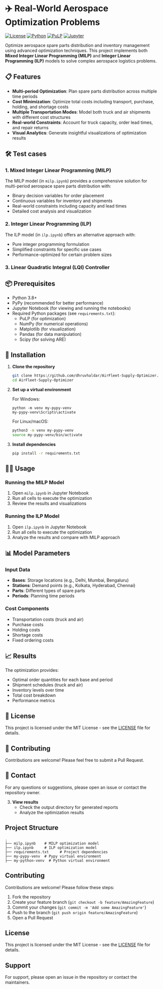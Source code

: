 # ✈️ Real-World Aerospace Optimization Problems

[![License](https://img.shields.io/badge/License-MIT-blue.svg)](https://opensource.org/licenses/MIT)
[![Python](https://img.shields.io/badge/Python-3.8%2B-blue)](https://www.python.org/)
[![PuLP](https://img.shields.io/badge/PuLP-2.7.0-blue)](https://coin-or.github.io/pulp/)
[![Jupyter](https://img.shields.io/badge/Jupyter-Notebook-orange)](https://jupyter.org/)

Optimize aerospace spare parts distribution and inventory management using advanced optimization techniques. This project implements both **Mixed Integer Linear Programming (MILP)** and **Integer Linear Programming (ILP)** models to solve complex aerospace logistics problems.

## 📋 Features

- **Multi-period Optimization**: Plan spare parts distribution across multiple time periods
- **Cost Minimization**: Optimize total costs including transport, purchase, holding, and shortage costs
- **Multiple Transportation Modes**: Model both truck and air shipments with different cost structures
- **Real-world Constraints**: Account for truck capacity, order lead times, and repair returns
- **Visual Analytics**: Generate insightful visualizations of optimization results

## 🛠️ Test cases

### 1. Mixed Integer Linear Programming (MILP)
The MILP model (in `milp.ipynb`) provides a comprehensive solution for multi-period aerospace spare parts distribution with:
- Binary decision variables for order placement
- Continuous variables for inventory and shipments
- Real-world constraints including capacity and lead times
- Detailed cost analysis and visualization

### 2. Integer Linear Programming (ILP)
The ILP model (in `ilp.ipynb`) offers an alternative approach with:
- Pure integer programming formulation
- Simplified constraints for specific use cases
- Performance-optimized for certain problem sizes

### 3. Linear Quadratic Integral (LQI) Controller

## 📦 Prerequisites

- Python 3.8+
- PyPy (recommended for better performance)
- Jupyter Notebook (for viewing and running the notebooks)
- Required Python packages (see `requirements.txt`):
  - PuLP (for optimization)
  - NumPy (for numerical operations)
  - Matplotlib (for visualization)
  - Pandas (for data manipulation)
  - Scipy (for solving ARE)

## 🚀 Installation

1. **Clone the repository**
   ```bash
   git clone https://github.com/dhruvhaldar/AirFleet-Supply-Optimizer.git
   cd AirFleet-Supply-Optimizer
   ```

2. **Set up a virtual environment**
   
   For Windows:
   ```
   python -m venv my-pypy-venv
   my-pypy-venv\Scripts\activate
   ```
   
   For Linux/macOS:
   ```bash
   python3 -m venv my-pypy-venv
   source my-pypy-venv/bin/activate
   ```

3. **Install dependencies**
   ```bash
   pip install -r requirements.txt
   ```

## 🏃‍♂️ Usage

### Running the MILP Model
1. Open `milp.ipynb` in Jupyter Notebook
2. Run all cells to execute the optimization
3. Review the results and visualizations

### Running the ILP Model
1. Open `ilp.ipynb` in Jupyter Notebook
2. Run all cells to execute the optimization
3. Analyze the results and compare with MILP approach

## 📊 Model Parameters

### Input Data
- **Bases**: Storage locations (e.g., Delhi, Mumbai, Bengaluru)
- **Stations**: Demand points (e.g., Kolkata, Hyderabad, Chennai)
- **Parts**: Different types of spare parts
- **Periods**: Planning time periods

### Cost Components
- Transportation costs (truck and air)
- Purchase costs
- Holding costs
- Shortage costs
- Fixed ordering costs

## 📈 Results

The optimization provides:
- Optimal order quantities for each base and period
- Shipment schedules (truck and air)
- Inventory levels over time
- Total cost breakdown
- Performance metrics

## 📝 License

This project is licensed under the MIT License - see the [LICENSE](LICENSE) file for details.

## 🤝 Contributing

Contributions are welcome! Please feel free to submit a Pull Request.

## 📧 Contact

For any questions or suggestions, please open an issue or contact the repository owner.

3. **View results**
   - Check the output directory for generated reports
   - Analyze the optimization results

## Project Structure

```
.
├── milp.ipynb    # MILP optimization model
├── ilp.ipynb     # ILP optimization model
├── requirements.txt     # Project dependencies
├── my-pypy-venv  # Pypy virtual environment
├── my-python-venv  # Python virtual environment
```

## Contributing

Contributions are welcome! Please follow these steps:
1. Fork the repository
2. Create your feature branch (`git checkout -b feature/AmazingFeature`)
3. Commit your changes (`git commit -m 'Add some AmazingFeature'`)
4. Push to the branch (`git push origin feature/AmazingFeature`)
5. Open a Pull Request

## License

This project is licensed under the MIT License - see the [LICENSE](LICENSE) file for details.

## Support

For support, please open an issue in the repository or contact the maintainers.